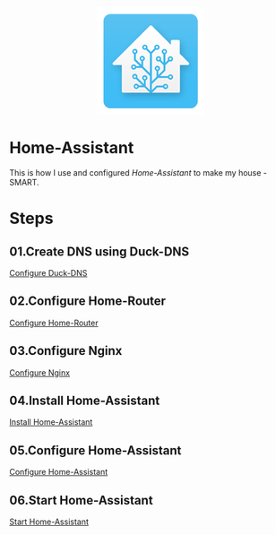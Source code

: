 <p align="center">
  <img src="img/hass.png"> </image>
</p>

# Home-Assistant

This is how I use and configured *Home-Assistant* to make my house - SMART.

# Steps

## 01.Create DNS using Duck-DNS

[Configure Duck-DNS](https://github.com/sandeeplamb/Home-Assistant/tree/feature/duck-dns)

## 02.Configure Home-Router

[Configure Home-Router](https://github.com/sandeeplamb/Home-Assistant/tree/feature/configure-router)

## 03.Configure Nginx

[Configure Nginx](https://github.com/sandeeplamb/Home-Assistant/tree/feature/home-assistant-run)

## 04.Install Home-Assistant

[Install Home-Assistant](https://github.com/sandeeplamb/Home-Assistant/tree/feature/home-assistant-install)

## 05.Configure Home-Assistant

[Configure Home-Assistant](https://github.com/sandeeplamb/Home-Assistant/tree/feature//home-assistant-configure)

## 06.Start Home-Assistant

[Start Home-Assistant](https://github.com/sandeeplamb/Home-Assistant/tree/feature/home-assistant-run)